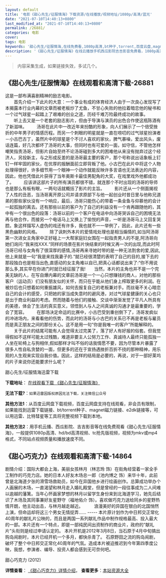 ```yaml
---
layout: default
title: '电影《甜心先生/征服情海》下载资源/在线播放/视频地址/1080p/高清/蓝光'
date: "2021-07-10T14:40:13+0800"
last_modified_at: "2021-07-10T14:40:13+0800"
permalink: /26881/
categories: 电影
cover:
tags: 电影
keywords: '甜心先生/征服情海,在线免费看,1080p高清,bt种子,torrent,百度云盘,magnet,磁力链,迅雷下载资源'
description: '《甜心先生/征服情海》在线云播放手机西瓜影院吉吉影音免费看，1080p高清bd/hd未删减完整版和tc抢先枪版，mkv/mp4格式，附带bt/torrent种子、magnet/磁力链、百度云盘、网盘资源迅雷下载链接'
---
```


>内容采集生成，如果链接失效，多试几个。


## 《甜心先生/征服情海》在线观看和高清下载-26881

这是一部布满喜剧精神的励志电影。<br />　　首先介绍一下此片的大意：一个事业有成的体育经济人由于一次良心发现写了本揭露本行业内幕的文章而被老板炒了尤鱼，不甘心失败的他拉着暗恋他的秘书和一个过气球星一起踏上了艰难的创业之道，历经千难万险最终成功的故事。 　　听上去又是一个老套的励志影片，但由于导演与演员的出色合作使这瓶陈酒有了新滋味。 　　汤哥在此片中一改近年来扮酷的形象，向人们展示了一个倍受挫折的中年男子的情感历程。而另一个刺眼的明星就是一直在唠叨的过气球星扮演者－小古巴古丁，虽然片中的球星是个不讨人喜欢的家伙，脾气暴噪，爱出风头，废话连篇，好几次都坏了汤哥的大事，但同时也有可爱的一面，如守信，不管他怎样嘲笑指责汤哥，但影片自始至终不论汤哥碰到多大的困难他从来没有抛弃过这个经济人，另投新主，与之形成反差的是汤哥最主要的客户，那个号称说出话象板上钉钉一样牢固的家伙，在优厚的报酬面前立即背叛了他。小古巴在此片中将这个人物处理得很好，许多细节用一个眼神一个动作就能反映许多言语也无法表达的内容，因此，他也凭借此片获得了当年奥斯卡最佳男配角的大奖，在戏里戏外他都成功了。 　　应该讲这部片子的所有演员都很不错，就连那个不时出现的汤哥的导师也是那么有板有眼，一两句话就概括了影片的主旨。 　　影片还从一个侧面揭视了人性的丑恶，当汤哥离开原公司并请求原部下与他一起创业时昔日里与他称兄道弟的那些家伙没有一个响应，最后，汤哥只能伤心的带着一条金鱼与仰慕他的会计一起孤独的离去。还有那些以前的客户为了自己的利益没有一个肯再跟随他的，其中有一个很出色的段落：汤哥以前的一个客户在电话中向汤哥哭诉自己的困境无法再与他合作，而接另一个电话马上又换上了愉悦的声音，一听是汤哥马上又回复哭腔。象这样描写人虚伪的戏还有许多，我也就不一一举例了，因此，此片还有一些黑色幽默的风格。 　　除了讽刺外本片的爱情戏处理也是相当煽情的,如当阿汤哥第一次进女主角家中正好碰上一大帮家庭妇女围在一起指责男人的不是,阿汤哥向她们询问:“我来找XXX.“同样的场景在影片快结束的时候又再一次的出现,而此时阿汤哥已经与女角有了很深厚的感情,汤哥再来寻她时带的是一种无法割舍的爱,因此,他上来就是一句&ldquo;我是来找我妻子的.“就已经很清楚的表明了自己的目的,接下去的那段独白也是相当出色,直感动的女主角难以自已,把真心话都说出来了:“你不用说那么多,其实早在你进门时就已经征服了我!　　当然，本片的主角也并不是一个完美无缺的人，在写自爆内幕的文章前汤哥是一个一心只想赚钱的商人，对他的那些客户（运动员）们没有朋友似的关怀，而只在乎能从他们身上榨取更多的利润。在被炒后也只想着如何重振雄风，如何去报复自己的老板兼对手。而丝毫不关心暗恋自己的会计的感受，只把她的家当成失意时的避风港，对过气球星健康的关心也只是出于商业利益的考虑。然而随着与他们的接触、交谈中渐渐发觉了平凡人所具有的美德，体会了生活的真实意义，领悟到人与人之间真诚的沟通才是最重要的，学会了宽容。 　　在那场决定命运的比赛中，小古巴受到重创倒下了，汤哥发疯似的冲进场内，来看看他的伤势，而此时的汤哥与小古巴的关系已不再是老板与雇员而是真正朋友之间的那份关心。这不是用一句&ldquo;你是我唯一的客户&rdquo;所能解释的。 　　关于此片的结尾可能有人会觉得太过完美了，落了好人有好报的俗套。但我觉得假如不这样可能太过残酷，难道非要主人公努力工作、真诚待人最终只能孤独一人坐在轮椅上与狗相伴,假如那样才叫不俗的话我情愿不要，因为尽管本片暴露了很多人性自私贪婪的一面，但更多的还在于宣扬遇挫折百折不挠的那种精神，用乐观的人生观来实现自我价值。因此，这样的结局是必要的，再说，对于一部好莱坞的片子来说你还能要求什么呢？


甜心先生/征服情海迅雷下载

**下载地址**： [在线观看下载 《甜心先生/征服情海》](https://www.993dy.com//vod-detail-id-21403.html) 


**无法下载?**：`如果迅雷因版权原因无法下载，关注微信公众号 `

**其他方法1**：从百度云网盘下载视频，百度云网盘支持在线观看，非会员有限制，如果能找到迅雷下载链接、bt/torrent种子、magnet磁力链接、e2dk链接等，可以用迅雷、比特彗星等工具将完整视频下载到本地。

**其他方法2**：用手机云播、西瓜影院、吉吉影音等在线免费观看《甜心先生/征服情海》，一般提供1080p高清、hd/bd高清视频、tc抢先版视频，视频为mkv或mp4格式，不同站点视频质量和播放速度不同。


## 《甜心巧克力》在线观看和高清下载-14864

剧情介绍：国际大都会上海，美丽女孩林月（林志玲 饰）在街角经营着一家全手工制作的巧克力店。她的日本人好友木场总一郎（池内博之 饰）来华十年，此前曾是北海道夕张的滑雪场救助员，如今在异国他乡进行绘画创作。总算成功举办个人画展的木场，一直渴望和林月走入婚礼殿堂，但是曾经的一段往事成为二人间难以逾越的藩篱。当年心怀画家梦想的林月以留学生身份来到北海道学习，她先后结识了木场及其同事兼好友星野守（福地佑介 饰）。喜欢做巧克力送给同乡的星野热情开朗，他主动出击，与林月越走越近。  　　浪漫美好的异国在银白的北国悄然上演，但命运却将这三个男女无情捉弄…… ----- 本片原计划作为中日邦交正常化40周年的献礼片公映的，而且是两国一系列献礼作品中制作规格最高、投入最大的一部。本片还有一个特点，即是一部纯民间出资制作的商业片，政府的“献礼片”头衔则是经过申请认定的。 本片开机是2012年3月8日，当石原于4月中旬搞出购岛闹剧时，本片已经开机一个多月，都快杀青了。 石原野田之流的购岛闹剧，破坏了整个中日邦交正常化40周年的气氛。造成本片被迫推迟到今年第四季度公映，我想，参演者、编导、投资人都会感到无可奈何吧。


甜心巧克力 (2012)

**详情查看**： [《甜心巧克力》详情介绍](/movie/14864/)， **查看更多**：[本站资源大全](/movie/t/all/)


